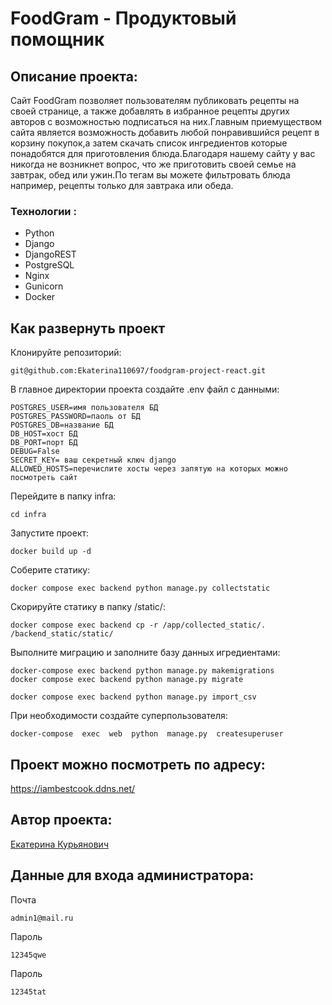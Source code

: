 # FoodGram - Продуктовый помощник
## Описание проекта:
Сайт FoodGram позволяет пользователям публиковать рецепты на своей странице, а также добавлять в избранное рецепты других авторов с возможностью подписаться на них.Главным приемуществом сайта является возможность добавить любой понравившийся рецепт в корзину покупок,а затем скачать список ингредиентов которые понадобятся для приготовления блюда.Благодаря нашему сайту у вас никогда не возникнет вопрос, что же приготовить своей семье на завтрак, обед или ужин.По тегам вы можете фильтровать блюда например, рецепты только для завтрака или обеда.
### Технологии :
* Python
* Django
* DjangoREST  
* PostgreSQL
* Nginx
* Gunicorn
* Docker
## Как развернуть проект

Клонируйте репозиторий:

```
git@github.com:Ekaterina110697/foodgram-project-react.git
```
В главное директории проекта создайте .env файл с данными:

```
POSTGRES_USER=имя пользователя БД
POSTGRES_PASSWORD=паоль от БД
POSTGRES_DB=название БД
DB_HOST=хост БД
DB_PORT=порт БД
DEBUG=False
SECRET_KEY= ваш секретный ключ django
ALLOWED_HOSTS=перечислите хосты через запятую на которых можно посмотреть сайт
```

Перейдите в папку infra:

```
cd infra
```

Запустите проект:

```
docker build up -d
```

Соберите статику:

```
docker compose exec backend python manage.py collectstatic 
```
Скорируйте статику в папку /static/:
 ```
docker compose exec backend cp -r /app/collected_static/. /backend_static/static/
```
Выполните миграцию и заполните базу данных игредиентами:

```
docker-compose exec backend python manage.py makemigrations
docker compose exec backend python manage.py migrate
```
```
docker compose exec backend python manage.py import_csv
```
При необходимости создайте суперпользователя:
```
docker-compose  exec  web  python  manage.py  createsuperuser
```
## Проект можно посмотреть по адресу:
https://iambestcook.ddns.net/

## Автор проекта:
[Екатерина Курьянович](https://github.com/Ekaterina110697)

## Данные для входа администратора:
Почта
```
admin1@mail.ru
```
Пароль
```
12345qwe
```

Пароль
```
12345tat
```
